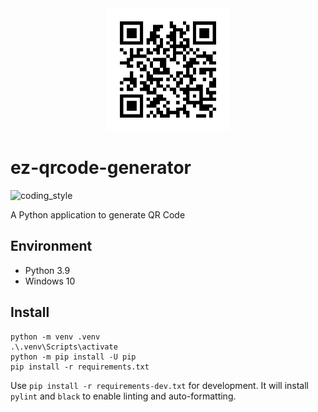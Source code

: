 <div align="center">
    <img src="https://raw.githubusercontent.com/zehengl/ez-qrcode-generator/master/static/favicon.png" alt="logo" height="196">
</div>

# ez-qrcode-generator

![coding_style](https://img.shields.io/badge/code%20style-black-000000.svg)

A Python application to generate QR Code

## Environment

- Python 3.9
- Windows 10

## Install

    python -m venv .venv
    .\.venv\Scripts\activate
    python -m pip install -U pip
    pip install -r requirements.txt

Use `pip install -r requirements-dev.txt` for development.
It will install `pylint` and `black` to enable linting and auto-formatting.
